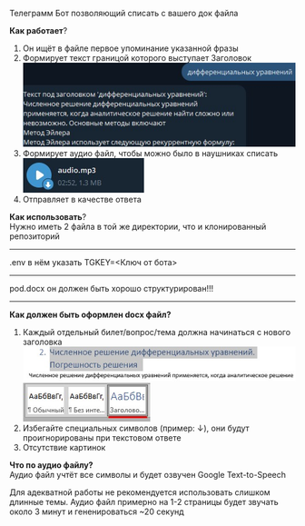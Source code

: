 Телеграмм Бот позволяющий списать с вашего док файла

**Как работает**?
1. Он ищёт в файле первое упоминание указанной фразы
2. Формирует текст границой которого выступает Заголовок\
![Пример текста](https://github.com/zongrade/botMath/raw/main/text.jpg)
3. Формирует аудио файл, чтобы можно было в наушниках списать\
![Пример аудио](https://github.com/zongrade/botMath/raw/main/audio.jpg)
4. Отправляет в качестве ответа
 
**Как использовать**?\
Нужно иметь 2 файла в той же директории, что и клонированный репозиторий
____
.env в нём указать
TGKEY=<Ключ от бота>
____
pod.docx
он должен быть хорошо структурирован!!!
____

**Как должен быть оформлен docx файл?**
1. Каждый отдельный билет/вопрос/тема должна начинаться с нового заголовка\
![Вот такой заголовок](https://github.com/zongrade/botMath/raw/main/otdelenie.jpg)\
![Вот такой заголовок](https://github.com/zongrade/botMath/raw/main/zagolovok.jpg)
2. Избегайте специальных символов (пример: ↓), они будут проигнорированы при текстовом ответе
3. Отсутствие картинок

**Что по аудио файлу?**\
Аудио файл учтёт все символы и будет озвучен Google Text-to-Speech

Для адекватной работы не рекомендуется использовать слишком длинные темы. Аудио файл примерно на 1-2 страницы будет звучать около 3 минут и гененироваться ~20 секунд
